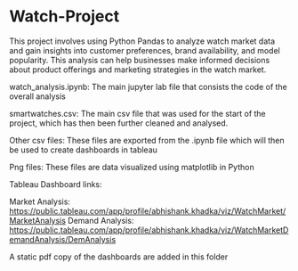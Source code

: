 # Watch-Project
This project involves using Python Pandas to analyze watch market data and gain insights into customer preferences, brand availability, and model popularity. This analysis can help businesses make informed decisions about product offerings and marketing strategies in the watch market.

watch_analysis.ipynb: 
The main jupyter lab file that consists the code of the overall analysis

smartwatches.csv: 
The main csv file that was used for the start of the project, which has then been further cleaned and analysed. 

Other csv files: 
These files are exported from the .ipynb file which will then be used to create dashboards in tableau

Png files: 
These files are data visualized using matplotlib in Python 

Tableau Dashboard links:

Market Analysis: https://public.tableau.com/app/profile/abhishank.khadka/viz/WatchMarket/MarketAnalysis
Demand Analysis: https://public.tableau.com/app/profile/abhishank.khadka/viz/WatchMarketDemandAnalysis/DemAnalysis

A static pdf copy of the dashboards are added in this folder
